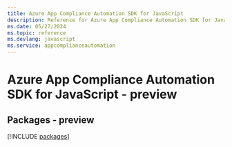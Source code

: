 ```yaml
---
title: Azure App Compliance Automation SDK for JavaScript
description: Reference for Azure App Compliance Automation SDK for JavaScript
ms.date: 05/27/2024
ms.topic: reference
ms.devlang: javascript
ms.service: appcomplianceautomation
---
```

# Azure App Compliance Automation SDK for JavaScript - preview
## Packages - preview
[!INCLUDE [packages](app-compliance-automation-index.md)]